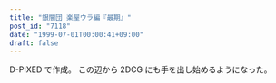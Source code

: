 ```yaml
---
title: "銀闇団 楽屋ウラ編『最期』"
post_id: "7118"
date: "1999-07-01T00:00:41+09:00"
draft: false
---
```



D-PIXED で作成。 この辺から 2DCG にも手を出し始めるようになった。
